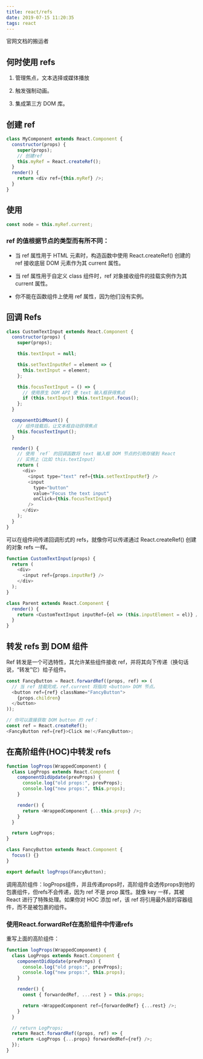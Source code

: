```yaml
---
title: react/refs
date: 2019-07-15 11:20:35
tags: react
---
```


官网文档的搬运者

## 何时使用 refs

1. 管理焦点，文本选择或媒体播放

2. 触发强制动画。

3. 集成第三方 DOM 库。

## 创建 ref

```javascript
class MyComponent extends React.Component {
  constructor(props) {
    super(props);
    // 创建ref
    this.myRef = React.createRef();
  }
  render() {
    return <div ref={this.myRef} />;
  }
}
```

## 使用

```javascript
const node = this.myRef.current;
```

### ref 的值根据节点的类型而有所不同：

- 当 ref 属性用于 HTML 元素时，构造函数中使用 React.createRef() 创建的 ref 接收底层 DOM 元素作为其 current 属性。

- 当 ref 属性用于自定义 class 组件时，ref 对象接收组件的挂载实例作为其 current 属性。

- 你不能在函数组件上使用 ref 属性，因为他们没有实例。

## 回调 Refs

```javascript
class CustomTextInput extends React.Component {
  constructor(props) {
    super(props);

    this.textInput = null;

    this.setTextInputRef = element => {
      this.textInput = element;
    };

    this.focusTextInput = () => {
      // 使用原生 DOM API 使 text 输入框获得焦点
      if (this.textInput) this.textInput.focus();
    };
  }

  componentDidMount() {
    // 组件挂载后，让文本框自动获得焦点
    this.focusTextInput();
  }

  render() {
    // 使用 `ref` 的回调函数将 text 输入框 DOM 节点的引用存储到 React
    // 实例上（比如 this.textInput）
    return (
      <div>
        <input type="text" ref={this.setTextInputRef} />
        <input
          type="button"
          value="Focus the text input"
          onClick={this.focusTextInput}
        />
      </div>
    );
  }
}
```

可以在组件间传递回调形式的 refs，就像你可以传递通过 React.createRef() 创建的对象 refs 一样。

```javascript
function CustomTextInput(props) {
  return (
    <div>
      <input ref={props.inputRef} />
    </div>
  );
}

class Parent extends React.Component {
  render() {
    return <CustomTextInput inputRef={el => (this.inputElement = el)} />;
  }
}
```

## 转发 refs 到 DOM 组件

Ref 转发是一个可选特性，其允许某些组件接收 ref，并将其向下传递（换句话说，“转发”它）给子组件。

```javascript
const FancyButton = React.forwardRef((props, ref) => (
  // 当 ref 挂载完成，ref.current 将指向 <button> DOM 节点。
  <button ref={ref} className="FancyButton">
    {props.children}
  </button>
));

// 你可以直接获取 DOM button 的 ref：
const ref = React.createRef();
<FancyButton ref={ref}>Click me!</FancyButton>;
```

## 在高阶组件(HOC)中转发 refs

```javascript
function logProps(WrappedComponent) {
  class LogProps extends React.Component {
    componentDidUpdate(prevProps) {
      console.log("old props:", prevProps);
      console.log("new props:", this.props);
    }

    render() {
      return <WrappedComponent {...this.props} />;
    }
  }

  return LogProps;
}

class FancyButton extends React.Component {
  focus() {}
}

export default logProps(FancyButton);
```

调用高阶组件：logProps组件，并且传递props时，高阶组件会透传props到他的包裹组件，但refs不会传递，因为 ref 不是 prop 属性。就像 key 一样，其被 React 进行了特殊处理。如果你对 HOC 添加 ref，该 ref 将引用最外层的容器组件，而不是被包裹的组件。

### 使用React.forwardRef在高阶组件中传递refs

重写上面的高阶组件：

```javascript
function logProps(WrappedComponent) {
  class LogProps extends React.Component {
    componentDidUpdate(prevProps) {
      console.log("old props:", prevProps);
      console.log("new props:", this.props);
    }

    render() {
      const { forwardedRef, ...rest } = this.props;

      return <WrappedComponent ref={forwardedRef} {...rest} />;
    }
  }

  // return LogProps;
  return React.forwardRef((props, ref) => {
    return <LogProps {...props} forwardedRef={ref} />;
  });
}
```
